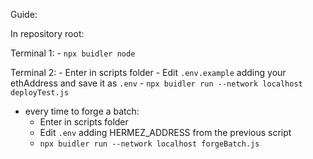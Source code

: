 Guide:

In repository root:

Terminal 1:
    - `npx buidler node`

Terminal 2:
    - Enter in scripts folder
    - Edit `.env.example` adding your ethAddress and save it as `.env`
    - `npx buidler run --network localhost deployTest.js`

- every time to forge a batch:
     - Enter in scripts folder
     - Edit `.env` adding HERMEZ_ADDRESS from the previous script
     - `npx buidler run --network localhost forgeBatch.js`